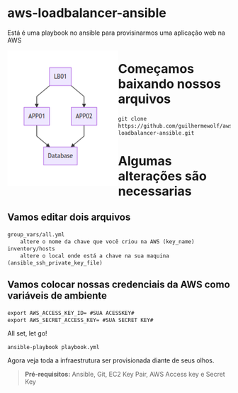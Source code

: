 # aws-loadbalancer-ansible
Está é uma playbook no ansible para provisinarmos uma aplicação web na AWS

<div align="center" style="float: left">
  <img alt="chart" width="250" src="https://github.com/guilhermewolf/aws-loadbalancer-ansible/blob/master/chart.png" />
</div>


#  Começamos baixando nossos arquivos
```shell
git clone https://github.com/guilhermewolf/aws-loadbalancer-ansible.git
```
# Algumas alterações são necessarias
##  Vamos editar dois arquivos

  	group_vars/all.yml
  		altere o nome da chave que você criou na AWS (key_name)
  	inventory/hosts
  		altere o local onde está a chave na sua maquina (ansible_ssh_private_key_file)

##  Vamos colocar nossas credenciais da AWS como variáveis de ambiente
```shell
export AWS_ACCESS_KEY_ID= #SUA ACESSKEY#
export AWS_SECRET_ACCESS_KEY= #SUA SECRET KEY#
```
  All set, let go!
```shell
ansible-playbook playbook.yml
```
  Agora veja toda a infraestrutura ser provisionada diante de seus olhos.

  > **Pré-requisitos:** Ansible, Git, EC2 Key Pair, AWS Access key e Secret Key
